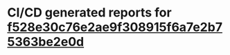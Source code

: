 # CI/CD generated reports for [f528e30c76e2ae9f308915f6a7e2b75363be2e0d](https://github.com/hydephp/develop/commit/f528e30c76e2ae9f308915f6a7e2b75363be2e0d)
